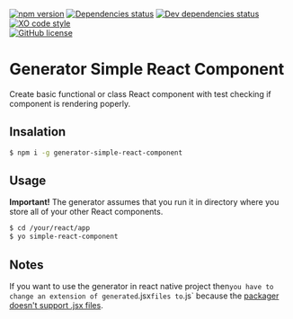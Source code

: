 [![npm version](https://badge.fury.io/js/generator-simple-react-component.svg)](https://badge.fury.io/js/generator-simple-react-component)
[![Dependencies status](https://david-dm.org/fadehelix/generator-simple-react-component/master/status.svg)](https://david-dm.org/fadehelix/narcoticmd/master)
[![Dev dependencies status](https://david-dm.org/fadehelix/generator-simple-react-component/master/dev-status.svg)](https://david-dm.org/fadehelix/narcoticmd/master?type=dev)
[![XO code style](https://img.shields.io/badge/code_style-XO-5ed9c7.svg)](https://github.com/sindresorhus/xo)  
[![GitHub license](https://img.shields.io/badge/license-MIT-blue.svg)](https://raw.githubusercontent.com/fadehelix/generator-simple-react-component/master/LICENSE)
# Generator Simple React Component
Create basic functional or class React component with test checking if component is rendering poperly.




## Insalation
```bash
$ npm i -g generator-simple-react-component
```
## Usage
__Important!__ The generator assumes that you run it in directory where you store all of your other React components.
```bash
$ cd /your/react/app
$ yo simple-react-component
```

## Notes
If you want to use the generator in react native project then` you have to change an extension of generated `.jsx` files to `.js` because the [packager doesn't support .jsx files](https://github.com/facebook/react-native/issues/2303).
